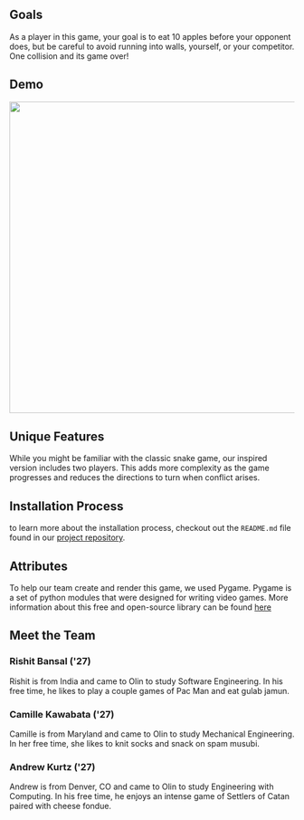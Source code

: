## Goals
As a player in this game, your goal is to eat 10 apples before your opponent does, but be careful to avoid running into walls, yourself, or your competitor. One collision and its game over!

## Demo
<p align="center">
  <img width="900" height="550" src="https://github.com/olincollege/snake-pygame/blob/main/images/VideoDemo.gif">
</p>

## Unique Features
While you might be familiar with the classic snake game, our inspired version includes two players. This adds more complexity as the game progresses and reduces the directions to turn when conflict arises.

## Installation Process
to learn more about the installation process, checkout out the `README.md` file found in our [project repository](https://github.com/olincollege/snake-pygame).

## Attributes

To help our team create and render this game, we used Pygame. Pygame is a set of python modules that were designed for writing video games. More information about this free and open-source library can be found [here](https://www.pygame.org/wiki/about)

## Meet the Team

### Rishit Bansal ('27)

Rishit is from India and came to Olin to study Software Engineering. In his free time, he likes to play a couple games of Pac Man and eat gulab jamun.

### Camille Kawabata ('27)

Camille is from Maryland and came to Olin to study Mechanical Engineering. In her free time, she likes to knit socks and snack on spam musubi.

### Andrew Kurtz ('27)

Andrew is from Denver, CO and came to Olin to study Engineering with Computing. In his free time, he enjoys an intense game of Settlers of Catan paired with cheese fondue.
